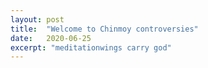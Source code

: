 ```yaml
---
layout: post
title:  "Welcome to Chinmoy controversies"
date:   2020-06-25
excerpt: "meditationwings carry god"
---
```

